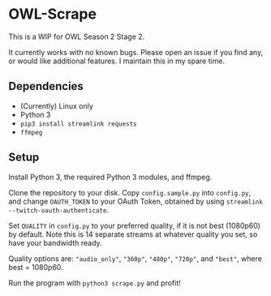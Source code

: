 # OWL-Scrape

This is a WIP for OWL Season 2 Stage 2.

It currently works with no known bugs. Please open an issue if you find any, or would like additional features. I maintain this in my spare time.

## Dependencies

 - (Currently) Linux only
 - Python 3
 - `pip3 install streamlink requests`
 - `ffmpeg`

## Setup

Install Python 3, the required Python 3 modules, and ffmpeg.

Clone the repository to your disk. Copy `config.sample.py` into `config.py`, and change `OAUTH_TOKEN` to your OAuth Token, obtained by using `streamlink --twitch-oauth-authenticate`.

Set `QUALITY` in `config.py` to your preferred quality, if it is not best (1080p60) by default. Note this is 14 separate streams at whatever quality you set, so have your bandwidth ready.

Quality options are: `"audio_only"`, `"360p"`, `"480p"`, `"720p"`, and `"best"`, where best = 1080p60.

Run the program with `python3 scrape.py` and profit!
